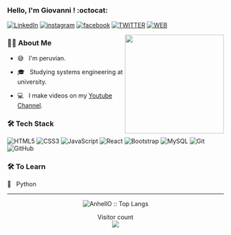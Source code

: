 ### Hello, I'm Giovanni ! :octocat: 

[![LinkedIn](https://img.shields.io/badge/LinkedIn-0077B5?style=for-the-badge&logo=linkedin&logoColor=white)](https://www.linkedin.com/in/giovannicancho/)
[![instagram](https://img.shields.io/badge/Instagram-E4405F?style=for-the-badge&logo=instagram&logoColor=white)](https://www.instagram.com/giovanni.c19)
[![facebook](https://img.shields.io/badge/Facebook-1877F2?style=for-the-badge&logo=facebook&logoColor=white)](https://www.facebook.com/giovanni.cancho/)
[![TWITTER](https://img.shields.io/badge/Twitter-1DA1F2?style=for-the-badge&logo=twitter&logoColor=white)](https://twitter.com/giovanni_cancho)
[![WEB](https://img.shields.io/badge/dev.to-0A0A0A?style=for-the-badge&logo=dev.to&logoColor=white)](https://giocancho.com)

<img align='right' src="https://media.giphy.com/media/M9gbBd9nbDrOTu1Mqx/giphy.gif" width="230">

<h3> 👨🏻 About Me </h3>


- :sweat_smile: &nbsp; I'm peruvian.

- 🎓 &nbsp; Studying systems engineering at university.

- :computer: &nbsp;  I make videos on my <a href="https://www.youtube.com/giocancho?sub_confirmation=1" target="_blank" rel="noopener">Youtube Channel<a>.


<h3>🛠 Tech Stack</h3>
  
![HTML5](https://img.shields.io/badge/-HTML5-E34F26?style=flat-square&logo=html5&logoColor=white)
![CSS3](https://img.shields.io/badge/-CSS3-1572B6?style=flat-square&logo=css3)
![JavaScript](https://img.shields.io/badge/-JavaScript-black?style=flat-square&logo=javascript)
![React](https://img.shields.io/badge/-React-black?style=flat-square&logo=react)
![Bootstrap](https://img.shields.io/badge/-Bootstrap-563D7C?style=flat-square&logo=bootstrap)
![MySQL](https://img.shields.io/badge/-MySQL-black?style=flat-square&logo=mysql)
![Git](https://img.shields.io/badge/-Git-black?style=flat-square&logo=git)
![GitHub](https://img.shields.io/badge/-GitHub-181717?style=flat-square&logo=github)

<h3>🛠 To Learn</h3>

🔧 &nbsp; Python

<hr>


<p align="center"><img src="https://github-readme-stats.vercel.app/api/top-langs/?username=gcancho&langs_count=10&theme=tokyonight&layout=compact" alt="AnhellO :: Top Langs" /></p>


<p align="center"> 
  Visitor count<br>
  <img src="https://profile-counter.glitch.me/gcancho/count.svg" />
</p>
